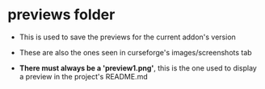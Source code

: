 # previews folder

- This is used to save the previews for the current addon's version

- These are also the ones seen in curseforge's images/screenshots tab

- **There must always be a 'preview1.png'**, this is the one used to display a preview in the project's README.md
